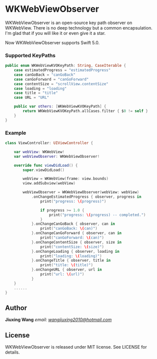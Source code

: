 # WKWebViewObserver
WKWebViewObserver is an open-source key path observer on WKWebView. There is no deep technology but a common encapsulation. I'm glad that if you will like it or even give it a star.

Now WKWebViewObserver supports Swift 5.0.

### Supported KeyPaths

```swift
public enum WKWebViewKVOKeyPath: String, CaseIterable {
    case estimatedProgress = "estimatedProgress"
    case canGoBack = "canGoBack"
    case canGoForward = "canGoForward"
    case contentSize = "scrollView.contentSize"
    case loading = "loading"
    case title = "title"
    case URL = "URL"

    public var others: [WKWebViewKVOKeyPath] {
        return WKWebViewKVOKeyPath.allCases.filter { $0 != self }
    }
}
```

### Example

``` swift
class ViewController: UIViewController {

    var webView: WKWebView!
    var webViewObserver: WKWebViewObserver!

    override func viewDidLoad() {
        super.viewDidLoad()

        webView = WKWebView(frame: view.bounds)
        view.addSubview(webView)

        webViewObserver = WKWebViewObserver(webView: webView)
            .onChangeEstimatedProgress { observer, progress in
                print("progress: \(progress)")

                if progress >= 1.0 {
                    print("progress: \(progress) -- completed.")
                }
            }.onChangeCanGoBack { observer, can in
                print("canGoBack: \(can)")
            }.onChangeCanGoForward { observer, can in
                print("canGoForward: \(can)")
            }.onChangeContentSize { observer, size in
                print("contentSize: \(size)")
            }.onChangeLoading { observer, loading in
                print("loading: \(loading)")
            }.onChangeTitle { observer, title in
                print("title: \(title)")
            }.onChangeURL { observer, url in
                print("url: \(url)")
            }
    }
    ......
}
```

## Author
**Jiuxing Wang** *email: [wangjiuxing2010@hotmail.com](mailto:wangjiuxing2010@hotmail.com)*

## License
WKWebViewObserver is released under MIT license. See LICENSE for details.
